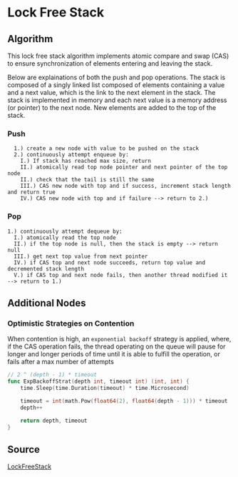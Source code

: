# Lock Free Stack


## Algorithm

This lock free stack algorithm implements atomic compare and swap (CAS) to ensure synchronization of elements entering and leaving the stack.

Below are explainations of both the push and pop operations. The stack is composed of a singly linked list composed of elements containing a value and a next value, which is the link to the next element in the stack. The stack is implemented in memory and each next value is a memory address (or pointer) to the next node. New elements are added to the top of the stack.


### Push

```
  1.) create a new node with value to be pushed on the stack
  2.) continuously attempt enqueue by:
    I.) If stack has reached max size, return
    II.) atomically read top node pointer and next pointer of the top node
    II.) check that the tail is still the same
    III.) CAS new node with top and if success, increment stack length and return true
    IV.) CAS new node with top and if failure --> return to 2.)
```


### Pop

```
1.) continuously attempt dequeue by:
  I.) atomically read the top node
  II.) if the top node is null, then the stack is empty --> return null
  III.) get next top value from next pointer
  IV.) if CAS top and next node succeeds, return top value and decremented stack length
  V.) if CAS top and next node fails, then another thread modified it --> return to 1.)
```


## Additional Nodes


### Optimistic Strategies on Contention

When contention is high, an `exponential backoff` strategy is applied, where, if the CAS operation fails, the thread operating on the queue will pause for longer and longer periods of time until it is able to fulfill the operation, or fails after a max number of attempts

```go
// 2 ^ (depth - 1) * timeout
func ExpBackoffStrat(depth int, timeout int) (int, int) {
	time.Sleep(time.Duration(timeout) * time.Microsecond)

	timeout = int(math.Pow(float64(2), float64(depth - 1))) * timeout
	depth++

	return depth, timeout
}
```


## Source

[LockFreeStack](../src/stack/LFStack.go)